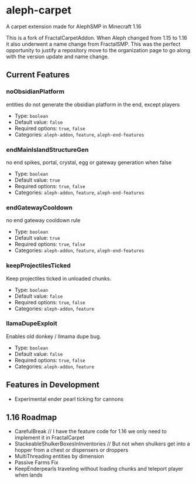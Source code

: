 # aleph-carpet
A carpet extension made for AlephSMP in Minecraft 1.16

This is a fork of FractalCarpetAddon. When Aleph changed from 1.15 to 1.16 it also underwent a name change from FractalSMP. This was the perfect opportunity to justify a repository move to the organization page to go along with the version update and name change.
## Current Features
### noObsidianPlatform
entities do not generate the obsidian platform in the end, except players
* Type: `boolean`
* Default value: `false`
* Required options: `true`, `false`
* Categories: `aleph-addon`, `feature`, `aleph-end-features`
### endMainIslandStructureGen
no end spikes, portal, crystal, egg or gateway generation when false
* Type: `boolean`
* Default value: `true`
* Required options: `true`, `false`
* Categories: `aleph-addon`, `feature`, `aleph-end-features`
### endGatewayCooldown
no end gateway cooldown rule
* Type: `boolean`
* Default value: `true`
* Required options: `true`, `false`
* Categories: `aleph-addon`, `feature`, `aleph-end-features`
### keepProjectilesTicked
Keep projectiles ticked in unloaded chunks.
* Type: `boolean`
* Default value: `false`
* Required options: `true`, `false`
* Categories: `aleph-addon`, `feature`
### llamaDupeExploit
Enables old donkey / llmama dupe bug.
* Type: `boolean`
* Default value: `false`
* Required options: `true`, `false`
* Categories: `aleph-addon`, `feature`
## Features in Development
- Experimental ender pearl ticking for cannons
## 1.16 Roadmap
-   CarefulBreak // I have the feature code for 1.16 we only need to implement it in FractalCarpet
-   StackeableShulkerBoxesInInventories // But not when shulkers get into a hopper from a chest or dispensers or droppers
-   MultiThreading entities by dimension
-   Passive Farms Fix
-   KeepEnderpearls traveling without loading chunks and teleport player when lands
